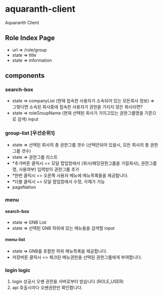 # aquaranth-client
Aquaranth Client

## Role Index Page
- url => /role/group 
- state => title
- state => information

## components
### search-box
[//]: # (TODO : 권한그룹에 여러개의 회사가 등록되어 있을 수가 있나? 그렇다면 사용자는 여러회사의 관리자란 소린가?)
- state => companyList (현재 접속한 사용자가 소속되어 있는 모든회사 정보) 
=> 그렇다면 소속된 회사중에 접속한 사용자가 권한을 가지지 않은 회사라면?
- state => roleGroupName (현재 선택된 회사가 가지고있는 권한그룹명을 기준으로 검색) input

### group-list [우선순위1]
- state => 선택된 회사의 총 권한그룹 갯수 (선택안되어 있을시, 모든 회사의 총 권한그룹 갯수)
- state => 권한그룹 리스트
- *추가버튼 클릭시 => 모달 팝업창에서 (회사(해당권한그룹을 가질회사), 권한그룹명, 사용여부) 입력받아 권한그룹 추가
- *한번 클릭시 => 오른쪽 사용자 메뉴에 메뉴목록들을 제공합니다.
- *더블 클릭시 => 모달 팝업창에서 수정, 삭제가 가능
- pageNation

### menu
#### search-box
- state => GNB List
- state => 선택된 GNB 하위에 있는 메뉴들을 검색할 input

#### menu-list
- state => GNB를 포함한 하위 메뉴목록을 제공합니다.
- 저장버튼 클릭시 => 체크된 메뉴권한을 선택된 권한그룹에게 부여합니다.


### login logic
1. login 성공시 오쎈 권한을 서버로부터 받습니다 (ROLE_USER)
2. api 호출시마다 오쎈권한만 확인합니다.
